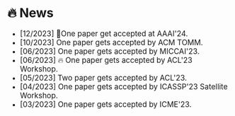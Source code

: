# 🔥 News

<div class='paper-box-text' style="font-size: larger;" markdown="1">

- [12/2023] 🎉One paper get accepted at AAAI'24.
- [10/2023] One paper gets accepted by ACM TOMM.
- [06/2023] One paper gets accepted by MICCAI'23.
- [06/2023] 🔥 One paper gets accepted by ACL'23 Workshop.
- [05/2023] Two paper gets accepted by ACL'23.
- [04/2023] One paper gets accepted by ICASSP'23 Satellite Workshop.
- [03/2023] One paper gets accepted by ICME'23.


</div>